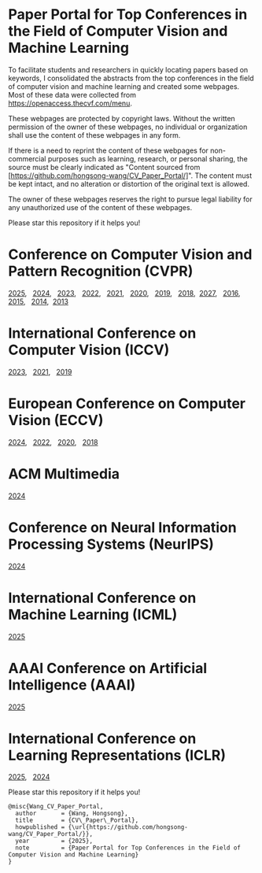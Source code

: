 # Paper Portal for Top Conferences in the Field of Computer Vision and Machine Learning

To facilitate students and researchers in quickly locating papers based on keywords, I consolidated the abstracts from the top conferences in the field of computer vision and machine learning and created some webpages. Most of these data were collected from https://openaccess.thecvf.com/menu.

These webpages are protected by copyright laws. Without the written permission of the owner of these webpages, no individual or organization shall use the content of these webpages in any form.

If there is a need to reprint the content of these webpages for non-commercial purposes such as learning, research, or personal sharing, the source must be clearly indicated as "Content sourced from [https://github.com/hongsong-wang/CV_Paper_Portal/]". The content must be kept intact, and no alteration or distortion of the original text is allowed.

The owner of these webpages reserves the right to pursue legal liability for any unauthorized use of the content of these webpages.

Please star this repository if it helps you!

# Conference on Computer Vision and Pattern Recognition (CVPR)
[2025](https://hongsong-wang.github.io/CVPR2025_ABSTRACT/), &nbsp; [2024](https://hongsong-wang.github.io/CVPR2024_ABSTRACT/), &nbsp; [2023](https://hongsong-wang.github.io/CVPR2023_ABSTRACT/), &nbsp; [2022](https://hongsong-wang.github.io/CVPR2022_ABSTRACT/), &nbsp; [2021](https://hongsong-wang.github.io/CVPR2021_ABSTRACT-/), &nbsp; [2020](https://hongsong-wang.github.io/CVPR2020_ABSTRACT/), &nbsp; [2019](https://hongsong-wang.github.io/CVPR2019_ABSTRACT), &nbsp; [2018](https://hongsong-wang.github.io/CVPR2018_ABSTRACT), &nbsp;[2027](https://hongsong-wang.github.io/CVPR2017_ABSTRACT-/), &nbsp; [2016](https://hongsong-wang.github.io/CVPR2016_ABSTRACT/), &nbsp; [2015](https://hongsong-wang.github.io/CVPR2015_ABSTRACT), &nbsp; [2014](https://hongsong-wang.github.io/CVPR2014_ABSTRACT), &nbsp;[2013](https://hongsong-wang.github.io/CVPR2013_ABSTRACT)

# International Conference on Computer Vision (ICCV)
[2023](https://hongsong-wang.github.io/ICCV2023_ABSTRACT), &nbsp; [2021](https://hongsong-wang.github.io/ICCV2021_ABSTRACT/), &nbsp; [2019](https://hongsong-wang.github.io/ICCV2019_ABSTRACT)

#  European Conference on Computer Vision (ECCV)
[2024](https://hongsong-wang.github.io/ECCV2024_ABSTRACT/), &nbsp; [2022](https://hongsong-wang.github.io/ECCV2022_ABSTRACT/), &nbsp; [2020](https://hongsong-wang.github.io/ECCV2020_ABSTRACT/), &nbsp; [2018](https://hongsong-wang.github.io/ECCV2018_ABSTRACT/)

# ACM Multimedia
[2024](https://hongsong-wang.github.io/ACMMM_2024_ABSTRACT/)

# Conference on Neural Information Processing Systems (NeurIPS)
[2024](https://github.com/hongsong-wang/NIPS2024_ABSTRACT/)

# International Conference on Machine Learning (ICML)
[2025](https://hongsong-wang.github.io/ICML2025_ABSTRACT/)

# AAAI Conference on Artificial Intelligence (AAAI)
[2025](https://hongsong-wang.github.io/AAAI2025_ABSTRACT-/)

# International Conference on Learning Representations (ICLR)
[2025](https://hongsong-wang.github.io/ICLR_2025_ABSTRACT/), &nbsp; [2024](https://hongsong-wang.github.io/ICLR_2024_ABSTRACT/)

Please star this repository if it helps you!

```
@misc{Wang_CV_Paper_Portal,
  author       = {Wang, Hongsong},
  title        = {CV\_Paper\_Portal},
  howpublished = {\url{https://github.com/hongsong-wang/CV_Paper_Portal/}},
  year         = {2025}, 
  note         = {Paper Portal for Top Conferences in the Field of Computer Vision and Machine Learning}
}
```

